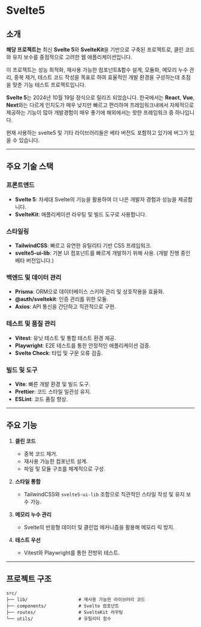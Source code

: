 # Svelte5

## 소개

**해당 프로젝트는** 최신 **Svelte 5**와 **SvelteKit**을 기반으로 구축된 프로젝트로, 클린 코드와 유지 보수를 중점적으로 고려한 웹 애플리케이션입니다.

이 프로젝트는 성능 최적화, 재사용 가능한 컴포넌트&함수 설계, 모듈화, 메모리 누수 관리, 중복 제거, 테스트 코드 작성을 목표로 하여 효율적인 개발 환경을 구성하는데 초점을 맞춘 기능 테스트 프로젝트입니다.

**Svelte 5**는 2024년 10월 19일 정식으로 릴리즈 되었습니다.
한국에서는 **React**, **Vue**, **Next**와는 다르게 인지도가 매우 낮지만 빠르고 편리하며 프레임워크내에서 자체적으로 제공하는 기능이 많아 개발경험이 매우 좋기에 해외에서는 핫한 프레임워크 중 하나입니다.

현재 사용하는 svelte5 및 기타 라이브러리들은 베타 버전도 포함하고 있기에 버그가 있을 수 있습니다.

---

## 주요 기술 스택

### **프론트엔드**

- **Svelte 5**: 차세대 Svelte의 기능을 활용하여 더 나은 개발자 경험과 성능을 제공합니다.
- **SvelteKit**: 애플리케이션 라우팅 및 빌드 도구로 사용합니다.

### **스타일링**

- **TailwindCSS**: 빠르고 유연한 유틸리티 기반 CSS 프레임워크.
- **svelte5-ui-lib**: 기본 UI 컴포넌트를 빠르게 개발하기 위해 사용. (개발 진행 중인 베타 버전입니다.)

### **백엔드 및 데이터 관리**

- **Prisma**: ORM으로 데이터베이스 스키마 관리 및 상호작용을 효율화.
- **@auth/sveltekit**: 인증 관리를 위한 모듈.
- **Axios**: API 통신을 간단하고 직관적으로 구현.

### **테스트 및 품질 관리**

- **Vitest**: 유닛 테스트 및 통합 테스트 환경 제공.
- **Playwright**: E2E 테스트를 통한 안정적인 애플리케이션 검증.
- **Svelte Check**: 타입 및 구문 오류 검출.

### **빌드 및 도구**

- **Vite**: 빠른 개발 환경 및 빌드 도구.
- **Prettier**: 코드 스타일 일관성 유지.
- **ESLint**: 코드 품질 향상.

---

## 주요 기능

1. **클린 코드**

   - 중복 코드 제거.
   - 재사용 가능한 컴포넌트 설계.
   - 파일 및 모듈 구조를 체계적으로 구성.

2. **스타일 통합**

   - TailwindCSS와 `svelte5-ui-lib` 조합으로 직관적인 스타일 작성 및 유지 보수 가능.

3. **메모리 누수 관리**

   - Svelte의 반응형 데이터 및 클린업 메커니즘을 활용해 메모리 릭 방지.

4. **테스트 우선**
   - Vitest와 Playwright를 통한 전방위 테스트.

---

## 프로젝트 구조

```plaintext
src/
├── lib/                   # 재사용 가능한 라이브러리 코드
├── components/            # Svelte 컴포넌트
├── routes/                # SvelteKit 라우팅
└── utils/                 # 유틸리티 함수
```

